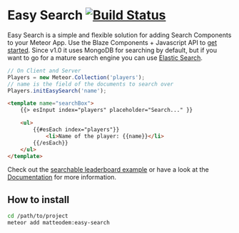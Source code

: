 Easy Search [![Build Status](https://travis-ci.org/matteodem/meteor-easy-search.svg?branch=master)](https://travis-ci.org/matteodem/meteor-easy-search)
=====================

Easy Search is a simple and flexible solution for adding Search Components to your Meteor App. Use the Blaze Components + Javascript API to
[get started](http://matteodem.github.io/meteor-easy-search/getting-started). Since v1.0 it uses MongoDB for searching by default, but if you
want to go for a mature search engine you can use [Elastic Search](http://matteodem.github.io/meteor-easy-search/docs/elastic-search/).

```javascript
// On Client and Server
Players = new Meteor.Collection('players');
// name is the field of the documents to search over
Players.initEasySearch('name');
```

```html
<template name="searchBox">
    {{> esInput index="players" placeholder="Search..." }}

    <ul>
        {{#esEach index="players"}}
            <li>Name of the player: {{name}}</li>
        {{/esEach}}
    </ul>
</template>
```

Check out the [searchable leaderboard example](https://github.com/matteodem/easy-search-leaderboard) or have a look at the
[Documentation](http://matteodem.github.io/meteor-easy-search/) for more information.

## How to install

```sh
cd /path/to/project
meteor add matteodem:easy-search
```
